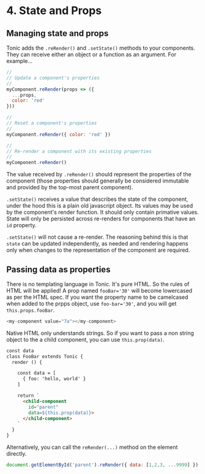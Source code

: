 # 4. State and Props

## Managing state and props

Tonic adds the `.reRender()` and `.setState()` methods to your components. They
can receive either an object or a function as an argument. For example...

```js
//
// Update a component's properties
//
myComponent.reRender(props => ({
  ...props,
  color: 'red'
}))

//
// Reset a component's properties
//
myComponent.reRender({ color: 'red' })

//
// Re-render a component with its existing properties
//
myComponent.reRender()
```

The value received by `.reRender()` should represent the properties of the
component (those properties should generally be considered immutable and
provided by the top-most parent component).

`.setState()` receives a value that describes the state of the component, under
the hood this is a plain old javascript object. Its values may be used by the
component's render function. It should only contain primative values. State will
only be persisted across re-renders for components that have an `id` property.

`.setState()` will not cause a re-render. The reasoning behind this is that
`state` can be updated independently, as needed and rendering happens only when
changes to the representation of the component are required.

## Passing data as properties

There is no templating language in Tonic. It's pure HTML. So the rules of HTML
will be applied! A prop named `fooBar='30'` will become lowercased as per the
HTML spec. If you want the property name to be camelcased when added to the
prpps object, use `foo-bar='30'`, and you will get `this.props.fooBar`.

```js
<my-component value="7a"></my-component>
```

Native HTML only understands strings. So if you want to pass a non string object
to the a child component, you can use `this.prop(data)`.

```html
const data
class FooBar extends Tonic {
  render () {

    const data = [
      { foo: 'hello, world' }
    ]

    return `
      <child-component
        id="parent"
        data=${this.prop(data)}>
      </child-component>
    `
  }
}
```

Alternatively, you can call the `reRender(...)` method on the element directly.

```js
document.getElementById('parent').reRender({ data: [1,2,3, ...9999] })
```

